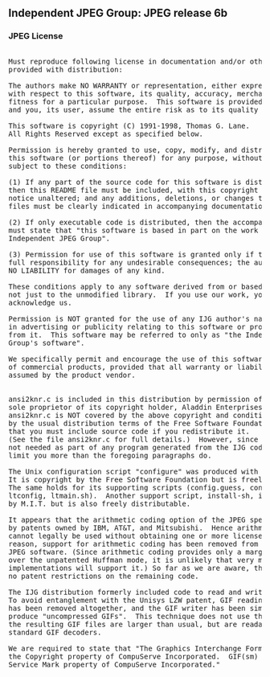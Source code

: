 ## Independent JPEG Group: JPEG release 6b

### JPEG License
<pre>

Must reproduce following license in documentation and/or other materials
provided with distribution:

The authors make NO WARRANTY or representation, either express or implied,
with respect to this software, its quality, accuracy, merchantability, or
fitness for a particular purpose.  This software is provided "AS IS",
and you, its user, assume the entire risk as to its quality and accuracy.

This software is copyright (C) 1991-1998, Thomas G. Lane.
All Rights Reserved except as specified below.

Permission is hereby granted to use, copy, modify, and distribute
this software (or portions thereof) for any purpose, without fee,
subject to these conditions:

(1) If any part of the source code for this software is distributed,
then this README file must be included, with this copyright and no-warranty
notice unaltered; and any additions, deletions, or changes to the original
files must be clearly indicated in accompanying documentation.

(2) If only executable code is distributed, then the accompanying documentation
must state that "this software is based in part on the work of the
Independent JPEG Group".

(3) Permission for use of this software is granted only if the user accepts
full responsibility for any undesirable consequences; the authors accept
NO LIABILITY for damages of any kind.

These conditions apply to any software derived from or based on the IJG code,
not just to the unmodified library.  If you use our work, you ought to
acknowledge us.

Permission is NOT granted for the use of any IJG author's name or company name
in advertising or publicity relating to this software or products derived
from it.  This software may be referred to only as "the Independent JPEG
Group's software".

We specifically permit and encourage the use of this software as the basis
of commercial products, provided that all warranty or liability claims are
assumed by the product vendor.


ansi2knr.c is included in this distribution by permission of L. Peter Deutsch,
sole proprietor of its copyright holder, Aladdin Enterprises of Menlo Park, CA.
ansi2knr.c is NOT covered by the above copyright and conditions, but instead
by the usual distribution terms of the Free Software Foundation; principally,
that you must include source code if you redistribute it.
(See the file ansi2knr.c for full details.)  However, since ansi2knr.c is
not needed as part of any program generated from the IJG code, this does not
limit you more than the foregoing paragraphs do.

The Unix configuration script "configure" was produced with GNU Autoconf.
It is copyright by the Free Software Foundation but is freely distributable.
The same holds for its supporting scripts (config.guess, config.sub,
ltconfig, ltmain.sh).  Another support script, install-sh, is copyright
by M.I.T. but is also freely distributable.

It appears that the arithmetic coding option of the JPEG spec is covered
by patents owned by IBM, AT&T, and Mitsubishi.  Hence arithmetic coding
cannot legally be used without obtaining one or more licenses.  For this
reason, support for arithmetic coding has been removed from the free
JPEG software. (Since arithmetic coding provides only a marginal gain
over the unpatented Huffman mode, it is unlikely that very many
implementations will support it.) So far as we are aware, there are
no patent restrictions on the remaining code.

The IJG distribution formerly included code to read and write GIF files.
To avoid entanglement with the Unisys LZW patent, GIF reading support
has been removed altogether, and the GIF writer has been simplified to
produce "uncompressed GIFs".  This technique does not use the LZW algorithm;
the resulting GIF files are larger than usual, but are readable by all
standard GIF decoders.

We are required to state that "The Graphics Interchange Format(c) is
the Copyright property of CompuServe Incorporated.  GIF(sm) is a
Service Mark property of CompuServe Incorporated."

</pre>
